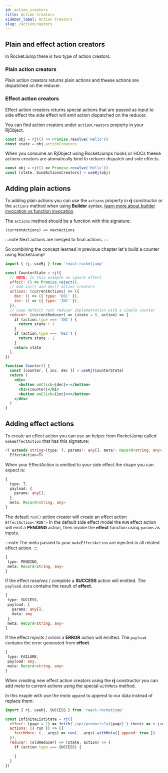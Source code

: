 ```yaml
---
id: action_creators
title: Action Creators
sidebar_label: Action Creators
slug: /actionCreators
---
```


## Plain and effect action creators

In RocketJump there is two type of action creators:

### Plain action creators

Plain action creators returns plain actions and theese actions are
dispatched on the reducer.

### Effect action creators

Effect action creators returns special actions that are passed as input
to side effect the side effect will emit action dispatched on the reducer.

You can find action creators under `actionCreators` property in your RjObject.

```js
const obj = rj(() => Promise.resolve('Hello'))
const state = obj.actionCreators
```

When you consume an RjObject using RocketJumps hooks or HOCs theese actions creators
are atomatically bind to reducer dispatch and side effects.

```js
const obj = rj(() => Promise.resolve('Hello'))
const [state, bindActionsCreators] = useRj(obj)
```

## Adding plain actions

To adding plain actions you can use the `actions` property in **rj** constructor
or the `actions` method when using **Builder** syntax,
[learn more about builder invocation vs function invocation](/).

The `actions` method should be a function with this signature:

```
(currentActions) => nextActions
```

:::note
Next actions are merged to final actions.
:::

So combining the concept learned in previous chapter let's build a counter using
RocketJump!

```jsx
import { rj, useRj } from 'react-rocketjump'

const CounterState = rj({
  // NOTE: In this example we ignore effect
  effect: () => Promise.reject(),
  // Add inc() and dec() action creators
  actions: (currentActions) => ({
    dec: () => ({ type: 'DEC' }),
    inc: () => ({ type: 'INC' }),
  }),
  // Swap default root reducer implementation with a simple counter
  reducer: (currentReducer) => (state = 0, action) => {
    if (action.type === 'INC') {
      return state + 1
    }
    if (action.type === 'DEC') {
      return state - 1
    }
    return state
  },
})

function Counter() {
  const [counter, { inc, dec }] = useRj(CounterState)
  return (
    <div>
      <button onClick={dec}>-</button>
      <h1>{counter}</h1>
      <button onClick={inc}>+</button>
    </div>
  )
}
```

## Adding effect actions

To create an effect action you can use an helper from RocketJump called
`makeEffectAction` that has this signature:

```ts
<T extends string>(type: T, params?: any[], meta?: Record<string, any>) =>
  EffectAction<T>
```

When your EffectAction is emitted to your side effect the shape you can expect is:

```ts
{
  type: T,
  payload: {
    params: any[],
  },
  meta: Record<string, any>
}
```

The default `run()` action creator will create an effect action `EffectAction<'RUN'>`
In the default side effect model the `RUN` effect action will emit a **PENDING** action,
then invoke the **effect** function using `params` as inputs.

:::note
The meta passed to your `makeEffectAction` are injected in all related
effect action.
:::

```ts
{
 type: PENDING,
 meta: Record<string, any>
}
```

If the effect *resolves* / *complete* a **SUCCESS** action will emitted.
The `payload.data` contains the result of **effect**.

```ts
{
 type: SUCCESS,
 payload: {
   params: any[],
   data: any
 },
 meta: Record<string, any>
}
```

If the effect *rejects* / *errors* a **ERROR** action will emitted.
The `payload` contains the error generated from **effect**.

```ts
{
 type: FAILURE,
 payload: any,
 meta: Record<string, any>
}
```

When creating new effect action creators using the **rj** constructor you can
add *meta* to current actions using the special `withMeta` method.

In this exaple with use the *meta* `append` to append to our data instead
of replace them:

```js
import { rj, useRj, SUCCESS } from 'react-rocketjump'

const InfiniteListState = rj({
  effect: (page = 1) => fetch(`/api/products?=${page}`).then(r => r.json()),
  actions: ({ run }) => ({
    fetchMore: (...args) => run(...args).withMeta({ append: true })
  }),
  reducer: (oldReducer) => (state, action) => {
    if (action.type === SUCCESS) {

    }
  }
})
```
